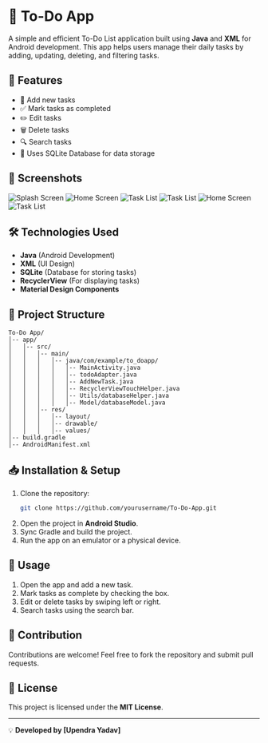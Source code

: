 # 📌 To-Do App

A simple and efficient To-Do List application built using **Java** and **XML** for Android development. This app helps users manage their daily tasks by adding, updating, deleting, and filtering tasks.

## 🚀 Features

- 📝 Add new tasks
- ✅ Mark tasks as completed
- ✏️ Edit tasks
- 🗑️ Delete tasks
- 🔍 Search tasks
- 📂 Uses SQLite Database for data storage

## 📸 Screenshots

![Splash Screen](https://github.com/username/repository-name/blob/main/home.png)
![Home Screen](https://github.com/upend123/Upendra-s-Todo-App/blob/main/home.png)
![Task List](https://github.com/username/repository-name/blob/main/task_list.png)
![Task List](https://github.com/username/repository-name/blob/main/task_list.png)
![Home Screen](https://github.com/username/repository-name/blob/main/home.png)
![Task List](https://github.com/username/repository-name/blob/main/task_list.png)

## 🛠️ Technologies Used

- **Java** (Android Development)
- **XML** (UI Design)
- **SQLite** (Database for storing tasks)
- **RecyclerView** (For displaying tasks)
- **Material Design Components**

## 📂 Project Structure

```
To-Do App/
│-- app/
│   │-- src/
│   │   │-- main/
│   │   │   │-- java/com/example/to_doapp/
│   │   │   │   │-- MainActivity.java
│   │   │   │   │-- todoAdapter.java
│   │   │   │   │-- AddNewTask.java
│   │   │   │   │-- RecyclerViewTouchHelper.java
│   │   │   │   │-- Utils/databaseHelper.java
│   │   │   │   │-- Model/databaseModel.java
│   │   │-- res/
│   │   │   │-- layout/
│   │   │   │-- drawable/
│   │   │   │-- values/
│-- build.gradle
│-- AndroidManifest.xml
```

## 📥 Installation & Setup

1. Clone the repository:
   ```sh
   git clone https://github.com/yourusername/To-Do-App.git
   ```
2. Open the project in **Android Studio**.
3. Sync Gradle and build the project.
4. Run the app on an emulator or a physical device.

## 📜 Usage

1. Open the app and add a new task.
2. Mark tasks as complete by checking the box.
3. Edit or delete tasks by swiping left or right.
4. Search tasks using the search bar.

## 📌 Contribution

Contributions are welcome! Feel free to fork the repository and submit pull requests.

## 📃 License

This project is licensed under the **MIT License**.

---

💡 **Developed by [Upendra Yadav]**

